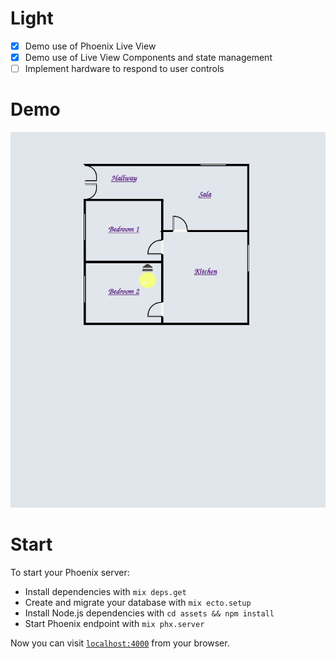 # Light

- [x] Demo use of Phoenix Live View
- [x] Demo use of Live View Components and state management
- [ ] Implement hardware to respond to user controls

# Demo

![](demo/light.gif)

# Start

To start your Phoenix server:

- Install dependencies with `mix deps.get`
- Create and migrate your database with `mix ecto.setup`
- Install Node.js dependencies with `cd assets && npm install`
- Start Phoenix endpoint with `mix phx.server`

Now you can visit [`localhost:4000`](http://localhost:4000) from your browser.
